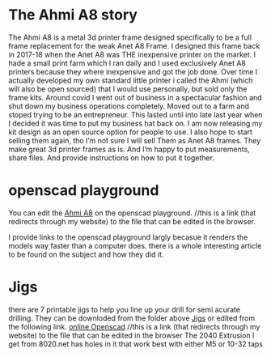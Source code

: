 # The Ahmi A8 story
The Ahmi A8 is a metal 3d printer frame designed specifically to be a full frame replacement for the weak Anet A8 Frame. I designed this frame back in 2017-18 when the Anet A8 was THE inexpensive printer on the market. I hade a small print farm which I ran daily and I used exclusively Anet A8 printers because they where inexpensive and got the job done. Over time I actually developed my own standard little printer i called the Ahmi (which will also be open sourced) that I would use personally, but sold only the frame kits. Around covid I went out of business in a spectacular fashion and shut down my business operations completely. Moved out to a farm and stoped trying to be an entrepreneur. This lasted until into late last year when I decided it was time to put my business hat back on. I am now releasing my kit design as an open source option for people to use. I also hope to start selling them again, tho I’m not sure I will sell Them as Anet A8 frames. They make great 3d printer frames as is. And I’m happy to put measurements, share files. And provide instructions on how to put it together. 

# openscad playground

You can edit the [Ahmi A8](https://theherrerahomestead.farm/go/ahmi-a8) on the openscad playground. //this is a link (that redirects through my website) to the file that can be edited in the browser. 

I provide links to the openscad playground largly becasue it renders the models way faster than a computer does. there is a whole interesting article to be found on the subject and how they did it.


# Jigs
there are 7 printable jigs to help you line up your drill for semi acurate drilling. They can be downloded from the folder above [Jigs](https://github.com/hh-systems/Ahmi-A8/tree/main/Jigs) or edited from the following link.
[online Openscad](https://theherrerahomestead.farm/go/ahmi-jigs) //this is a link (that redirects through my website) to the file that can be edited in the browser
The 2040 Extrusion I get from 8020.net has holes in it that work best with either M5 or 10-32 taps
